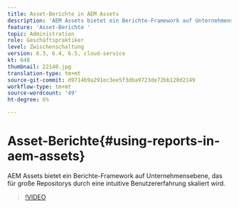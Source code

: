 ```yaml
---
title: Asset-Berichte in AEM Assets
description: 'AEM Assets bietet ein Berichte-Framework auf Unternehmensebene, das für große Repositorys durch eine intuitive Benutzererfahrung skaliert wird. '
feature: 'Asset-Berichte '
topic: Administration
role: Geschäftspraktiker
level: Zwischenschaltung
version: 6.3, 6.4, 6.5, cloud-service
kt: 648
thumbnail: 22140.jpg
translation-type: tm+mt
source-git-commit: d9714b9a291ec3ee5f3dba9723de72bb120d2149
workflow-type: tm+mt
source-wordcount: '49'
ht-degree: 6%

---
```



# Asset-Berichte{#using-reports-in-aem-assets}

AEM Assets bietet ein Berichte-Framework auf Unternehmensebene, das für große Repositorys durch eine intuitive Benutzererfahrung skaliert wird.

>[!VIDEO](https://video.tv.adobe.com/v/22140/?quality=12&learn=on)


